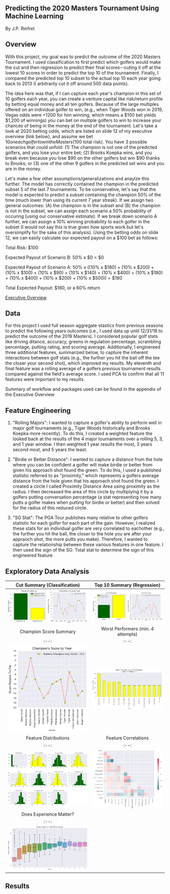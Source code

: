 ## Predicting the 2020 Masters Tournament Using Machine Learning
By J.P. Rinfret

## Overview
With this project, my goal was to predict the outcome of the 2020 Masters Tournament. I used classification to first predict which golfers would make the cut and then regression to predict their final scores--cuting it off at the lowest 10 scores in order to predict the top 10 of the tournament. Finally, I compared the predicted top 10 subset to the actual top 10 each year going back to 2013 (I arbitrarily cut it off around 500 data points).

The idea here was that, if I can capture each year's champion in this set of 10 golfers each year, you can create a venture capital like risk/return profile by betting equal money and all ten golfers. Because of the large multiples offered on an individual golfer to win, (e.g., when Tiger Woods won in 2019, Vegas odds were +1200 for him winning, which means a $100 bet yields $1,200 of winnings) you can bet on multiple golfers to win to increase your chances of being in the money at the end of the tournament. Let's take a look at 2020 betting odds, which are listed on slide 12 of my executive overview (link below), and assume we bet $10 on each golfer to win the Masters ($100 total risk). You have 3 possible scenarios that could unfold: (1) The champion is not one of the predicted golfers, and you lose your entire bet; (2) Brooks Koepka wins, and you break even because you lose $90 on the other golfers but win $90 thanks to Brooks; or (3) one of the other 9 golfers in the predicted set wins and you are in the money.

Let's make a few other assumptions/generalizations and anaylze this further. The model has correctly contained the champion in the predicted subset 5 of the last 7 tournaments. To be conservative, let's say that the model is expected to predict a subset containing the champion 50% of the time (much lower than using its current 7 year streak). If we assign two general outcomes: (A) the champion is in the subset and (B) the champion is not in the subset, we can assign each scenario a 50% probability of occuring (using our conservative estimate). If we break down scenario A further, we can assign a 10% winning probability to each golfer in the subset (I would not say this is true given how sports work but let's oversimplify for the sake of this analysis). Using the betting odds on slide 12, we can easily calculate our expected payout on a $100 bet as follows:

Total Risk: $100

Expected Payout of Scenario B: 50% x $0 = $0

Expected Payout of Scenario A: 50% x ((10% x $180) + (10% x $200) + (10% x $100) + (10% x  $90) + (10% x $140) + (10% x $400) + (10% x $180) + (10% x $400) + (10% x $200) + (10% x $500)) = $160

Total Expected Payout: $160, or a 60% return

[Executive Overview](https://docs.google.com/presentation/d/1nH3akRXU6ILs_raoP0fZK6bcODCH0-iZTfAy8SXOVi8/edit?usp=sharing)

## Data
For this project I used full season aggregate stastics from previous seasons to predict the following years outcomes (i.e., I used data up until 12/31/18 to predict the outcome of the 2019 Masters). I considered popular golf stats like driving ditance, accuracy, greens in regulation percentage, scrambling percentage, putting rating, and scoring average. Additionally, I enginereed three additional features, summarized below, to capture the inherent interactions between golf stats (e.g., the further you hit the ball off the tee the closer your second shot), which improved my results. My eleventh and final feature was a rolling average of a golfers previous tournament results compared against the field's average score. I used PCA to confirm that all 11 features were important to my results. 

Summary of workflow and packages used can be found in the appendix of the Executive Overview

## Feature Engineering
1. "Rolling Majors": I wanted to capture a golfer's ability to perform well in major golf tournaments (e.g., Tiger Woods historically and Brooks Koepka more recently). To do this, I created a weighted feature the looked back at the results of the 4 major tournaments over a rolling 5, 3, and 1 year window. I then weighted 1 year results the most, 3 years second most, and 5 years the least. 

2. "Birdie or Better Distance": I wanted to capture a distance from the hole where you can be confident a golfer will make birdie or better from given his approach shot found the green. To do this, I used a published statistic referred to as "proximity," which represents a golfers average distance from the hole given that his approach shot found the green. I created a circle I called Proximity Distance Area using proximity as the radius. I then decreased the area of this circle by multiplying it by a golfers putting conversation percentage (a stat representing how many putts a golfer makes when putting for birdie or better) and then solved for the radius of this reduced circle.

3. "SG Stat": The PGA Tour publishes many relative to other golfers statistic for each golfer for each part of the gain. However, I realized these stats for an individual golfer are very correlated to eachother (e.g., the further you hit the ball, the closer to the hole you are after your appraoch shot, the more putts you make). Therefore, I wanted to capture the relationship between these various features in one feature. I then used the sign of the SG: Total stat to determine the sign of this engineered feature

## Exploratory Data Analysis
Cut Summary (Classification) |Top 10 Summary (Regression)
:--:|:--:
![alt test](eda/made_the_cut.png)|![alt test](eda/top_10.png)
Champion Score Summary |Worst Performers (min. 4 attempts)
:--:|:--:
![alt test](eda/champions_score.png)|![alt test](eda/worst_performers.png)
Feature Distributions|Feature Correlations
:--:|:--:
![alt test](eda/feature_distributions.png) |![alt test](eda/heatmap.png)
Does Experience Matter? |
:--:|
![alt test](eda/experience.png) |


## Results

